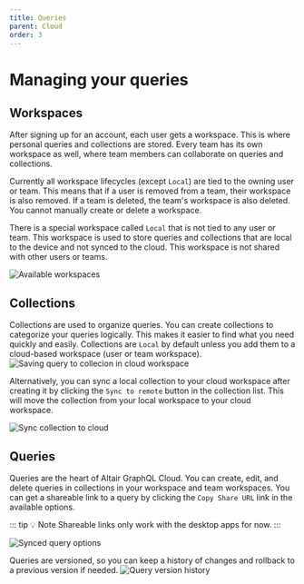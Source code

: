 ```yaml
---
title: Queries
parent: Cloud
order: 3
---
```


# Managing your queries

## Workspaces

After signing up for an account, each user gets a workspace. This is where personal queries and collections are stored. Every team has its own workspace as well, where team members can collaborate on queries and collections.

Currently all workspace lifecycles (except `Local`) are tied to the owning user or team. This means that if a user is removed from a team, their workspace is also removed. If a team is deleted, the team's workspace is also deleted. You cannot manually create or delete a workspace.

There is a special workspace called `Local` that is not tied to any user or team. This workspace is used to store queries and collections that are local to the device and not synced to the cloud. This workspace is not shared with other users or teams.

![Available workspaces](/assets/img/docs/available-workspaces.png)

## Collections

Collections are used to organize queries. You can create collections to categorize your queries logically. This makes it easier to find what you need quickly and easily. Collections are `Local` by default unless you add them to a cloud-based workspace (user or team workspace).
![Saving query to collecion in cloud workspace](/assets/img/docs/user-account-saving-query-collection-workspace.png)

Alternatively, you can sync a local collection to your cloud workspace after creating it by clicking the `Sync to remote` button in the collection list. This will move the collection from your local workspace to your cloud workspace.

![Sync collection to cloud](/assets/img/docs/collection-sync-to-remote.png)

## Queries

Queries are the heart of Altair GraphQL Cloud. You can create, edit, and delete queries in collections in your workspace and team workspaces. You can get a shareable link to a query by clicking the `Copy Share URL` link in the available options.

::: tip 💡 Note
Shareable links only work with the desktop apps for now.
:::

![Synced query options](/assets/img/docs/user-account-query-menu.png)

Queries are versioned, so you can keep a history of changes and rollback to a previous version if needed.
![Query version history](/assets/img/docs/user-account-query-revision.png)
